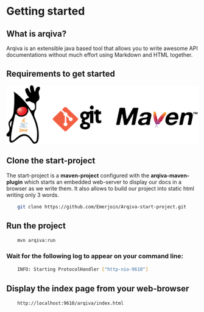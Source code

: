 # __Getting started__

## What is arqiva?

Arqiva is an extensible java based tool that allows you to write awesome API documentations without much effort using Markdown and HTML together.


## Requirements to get started

  ![Git](../../assets/img/joined.png)
    
## Clone the start-project
The start-project is a __maven-project__ configured with the __arqiva-maven-plugin__ which starts an
embedded web-server to display our docs in a browser as we write them. It also allows to build our project into
static html writing only 3 words.
```bash
    git clone https://github.com/Emerjoin/Arqiva-start-project.git
```


## Run the project
```bash
    mvn arqiva:run
```

### Wait for the following log to appear on your command line:
```bash
    INFO: Starting ProtocolHandler ["http-nio-9610"]
```


## Display the index page from your web-browser
```bash
    http://localhost:9610/arqiva/index.html
```
